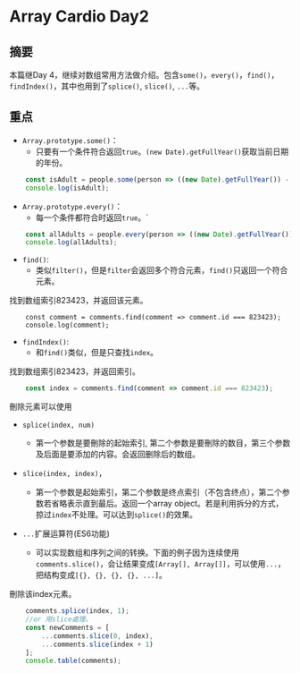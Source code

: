 # Array Cardio Day2

## 摘要
本篇继Day 4，继续对数组常用方法做介绍。包含`some()`，`every()`，`find()`，`findIndex()`，其中也用到了`splice()`, `slice()`, `...`等。

## 重点
- `Array.prototype.some()`：
	- 只要有一个条件符合返回`true`。`(new Date).getFullYear()`获取当前日期的年份。

```javascript
    const isAdult = people.some(person => ((new Date).getFullYear()) - person.year >=19 );
    console.log(isAdult);
```

- `Array.prototype.every()`：
	- 每一个条件都符合时返回`true`。`

```javascript
    const allAdults = people.every(person => ((new Date).getFullYear()) - person.year >=19 );
    console.log(allAdults);
```

- `find()`:
	- 类似`filter()`，但是`filter`会返回多个符合元素，`find()`只返回一个符合元素。

找到数组索引823423，并返回该元素。

```javacript
    const comment = comments.find(comment => comment.id === 823423);
    console.log(comment);
```

- `findIndex()`:
	- 和`find()`类似，但是只查找`index`。

找到数组索引823423，并返回索引。

```javascript
	const index = comments.find(comment => comment.id === 823423);
```


刪除元素可以使用

- `splice(index, num)`
	- 第一个参数是要刪除的起始索引, 第二个参数是要刪除的数目，第三个参数及后面是要添加的内容。会返回删除后的数组。

- `slice(index, index)`，
	- 第一个参数是起始索引，第二个参数是终点索引（不包含终点），第二个参数若省略表示直到最后。返回一个array object。若是利用拆分的方式，掠过`index`不处理。可以达到`splice()`的效果。
- `...`扩展运算符(ES6功能)
	- 可以实现数组和序列之间的转换。下面的例子因为连续使用`comments.slice()`，会让结果变成`[Array[], Array[]]`，可以使用`...`，把结构变成`[{}, {}, {}, {}, ...]`。

刪除该index元素。

```javascript
	comments.splice(index, 1);
	//or 用slice處理。
	const newComments = [
	    ...comments.slice(0, index),
	    ...comments.slice(index + 1)
    ];
	console.table(comments);
```
